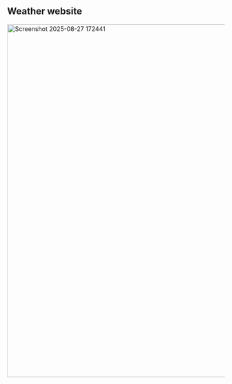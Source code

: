 Weather website
-------------------------------

<img width="1552" height="819" alt="Screenshot 2025-08-27 172441" src="https://github.com/user-attachments/assets/3e68fa6a-3faa-411b-a324-bdab1d9dc979" />
